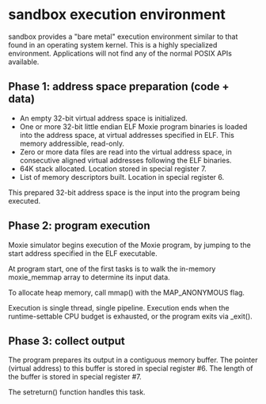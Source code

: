 
sandbox execution environment
=============================

sandbox provides a "bare metal" execution environment similar to that
found in an operating system kernel.  This is a highly specialized
environment.  Applications will not find any of the normal POSIX APIs
available.


Phase 1: address space preparation (code + data)
----------------------------------------------------------------

* An empty 32-bit virtual address space is initialized.
* One or more 32-bit little endian ELF Moxie program binaries is
  loaded into the address space, at virtual addresses specified in ELF.
  This memory addressible, read-only.
* Zero or more data files are read into the virtual address space,
  in consecutive aligned virtual addresses following the ELF binaries.
* 64K stack allocated. Location stored in special register 7.
* List of memory descriptors built. Location in special register 6.

This prepared 32-bit address space is the input into the program being
executed.


Phase 2: program execution
--------------------------
Moxie simulator begins execution of the Moxie program, by jumping
to the start address specified in the ELF executable.

At program start, one of the first tasks is to walk the in-memory
moxie_memmap array to determine its input data.

To allocate heap memory, call mmap() with the MAP_ANONYMOUS flag.

Execution is single thread, single pipeline.  Execution ends when
the runtime-settable CPU budget is exhausted, or the program exits
via _exit().


Phase 3: collect output
-----------------------
The program prepares its output in a contiguous memory buffer.  The
pointer (virtual address) to this buffer is stored in special register
#6.  The length of the buffer is stored in special register #7.

The setreturn() function handles this task.

